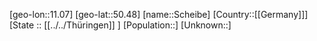 ﻿---
location: [50.48,11.07]
type: City
tags:
- geo/City


SpocWebEntityId: 34001
isDeleted: false
confidential: public

---
[geo-lon::11.07]
[geo-lat::50.48]
[name::Scheibe]
[Country::[[Germany]]]
[State :: [[../../Thüringen]] ]
[Population::]
[Unknown::]

